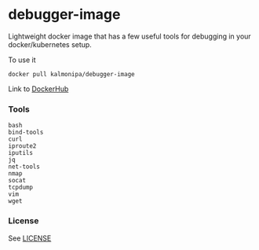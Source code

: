 # debugger-image
Lightweight docker image that has a few useful tools for debugging in your docker/kubernetes setup.

To use it
```
docker pull kalmonipa/debugger-image
```
Link to [DockerHub](https://hub.docker.com/r/kalmonipa/debugger-image)

### Tools 
    bash
    bind-tools
    curl
    iproute2
    iputils
    jq
    net-tools
    nmap
    socat
    tcpdump
    vim
    wget 

### License
See [LICENSE](LICENCE)
